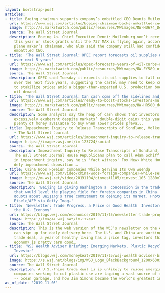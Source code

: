 ```yaml
---
layout: bootstrap-post
articles:
- title: Boeing chairman supports company’s embattled CEO Dennis Muilenburg
  url: https://www.wsj.com/articles/boeing-chairman-backs-embattled-ceo-dennis-muilenburg-11572961931?mod=lead_feature_below_a_pos1
  image: http://s.marketwatch.com/public/resources/MWimages/MW-HU674_Dennis_ZG_20191105094116.jpg
  source: The Wall Street Journal
  description: Boeing Co. Chief Executive Dennis Muilenburg won’t receive bonus compensation
    this year or stock grants until the 737 MAX is flying again, according to the
    plane maker’s chairman, who also said the company still had confidence in the
    embattled CEO.
- title: 'The Wall Street Journal: OPEC report forecasts oil supplies will shrink
    over next 5 years'
  url: https://www.wsj.com/articles/opec-forecasts-years-of-oil-curbs-ahead-11572943492?mod=searchresults&amp;page=1&amp;pos=3?mod=mktw
  image: http://s.marketwatch.com/public/resources/MWimages/MW-FY589_oil_OP_ZG_20171117122950.jpg
  source: The Wall Street Journal
  description: OPEC said Tuesday it expects its oil supplies to fall continuously
    over the next five years, suggesting the cartel may need to keep cutting output
    to stabilize prices amid a bigger-than-expected U.S. production boom and sluggish
    oil demand.
- title: 'The Wall Street Journal: Can cash come off the sidelines and boost stocks?'
  url: https://www.wsj.com/articles/ready-to-boost-stocks-investors-multitrillion-cash-hoard-11572958800
  image: http://s.marketwatch.com/public/resources/MWimages/MW-HR580_dollar_ZG_20190918163951.jpg
  source: The Wall Street Journal
  description: Some analysts say the heap of cash shows that investors haven’t grown
    excessively exuberant despite markets’ double-digit gains this year, and have
    plenty of money available to buy when lower prices prevail.
- title: Impeachment Inquiry to Release Transcripts of Sondland, Volker Testimony
    - The Wall Street Journal
  url: https://www.wsj.com/articles/impeachment-inquiry-to-release-transcripts-of-sondland-volker-testimony-11572955206
  image: https://images.wsj.net/im-123724/social
  source: The Wall Street Journal
  description: Impeachment Inquiry to Release Transcripts of Sondland, Volker Testimony
    The Wall Street Journal House Republicans plan to call Adam Schiff to testify
    in impeachment inquiry, say he is 'fact witness' Fox News White House witnesses
    defy impeachment deposition …
- title: China Woos Foreign Companies While Serving Its Own Agenda
  url: https://www.wsj.com/video/china-woos-foreign-companies-while-serving-its-own-agenda/22CAA6AF-F461-44F3-8168-46B0867DBA16.html
  image: http://m.wsj.net/video/20191104/cinvest1105/cinvest1105_1280x720.jpg
  source: The Wall Street Journal
  description: 'Beijing is giving Washington a  concession in the trade talks: regulations
    that would level the playing field for foreign companies in China. But there are
    doubts about Beijing’s true commitment to opening its market. Photo: Johannes
    Eisele/AFP via Getty Imag…'
- title: 'Newsletter: Trade Progress, a Price on Good Health, Investors Really Like
    the U.S. Economy'
  url: https://blogs.wsj.com/economics/2019/11/05/newsletter-trade-progress-a-price-on-good-health-investors-really-like-the-u-s-economy/
  image: https://images.wsj.net/im-122443
  source: The Wall Street Journal
  description: This is the web version of the WSJ’s newsletter on the economy. You
    can sign up for daily delivery here. The U.S. and China are working toward a partial
    trade deal, a year of healthy living has a price tag, investors think the U.S.
    economy is pretty darn good…
- title: 'WSJ Wealth Adviser Briefing: Emerging Markets, Plastic Recycling, Greatest
    Investor'
  url: https://blogs.wsj.com/moneybeat/2019/11/05/wsj-wealth-adviser-briefing-emerging-markets-plastic-recycling-greatest-investor/
  image: https://s.wsj.net/blogs/img/WSJ_Logo_BlackBackground_1200x630social
  source: The Wall Street Journal
  description: A U.S.-China trade deal is is unlikely to rescue emerging-market stocks;
    companies seeking to cut plastic use are tapping a vast source of raw materials
    -- ocean garbage, and how Jim Simons became the world's greatest investor.
as_of_date: '2019-11-05'
---
```


